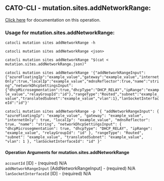 
## CATO-CLI - mutation.sites.addNetworkRange:
[Click here](https://api.catonetworks.com/documentation/#mutation-mutation.sites.addNetworkRange) for documentation on this operation.

### Usage for mutation.sites.addNetworkRange:

`catocli mutation sites addNetworkRange -h`

`catocli mutation sites addNetworkRange <json>`

`catocli mutation sites addNetworkRange "$(cat < mutation.sites.addNetworkRange.json)"`

`catocli mutation sites addNetworkRange '{"addNetworkRangeInput":{"azureFloatingIp":"example_value","gateway":"example_value","internetOnly":true,"localIp":"example_value","mdnsReflector":true,"name":"string","networkDhcpSettingsInput":{"dhcpMicrosegmentation":true,"dhcpType":"DHCP_RELAY","ipRange":"example_value","relayGroupId":"id"},"rangeType":"Routed","subnet":"example_value","translatedSubnet":"example_value","vlan":1},"lanSocketInterfaceId":"id"}'`

`catocli mutation sites addNetworkRange -p '{
    "addNetworkRangeInput": {
        "azureFloatingIp": "example_value",
        "gateway": "example_value",
        "internetOnly": true,
        "localIp": "example_value",
        "mdnsReflector": true,
        "name": "string",
        "networkDhcpSettingsInput": {
            "dhcpMicrosegmentation": true,
            "dhcpType": "DHCP_RELAY",
            "ipRange": "example_value",
            "relayGroupId": "id"
        },
        "rangeType": "Routed",
        "subnet": "example_value",
        "translatedSubnet": "example_value",
        "vlan": 1
    },
    "lanSocketInterfaceId": "id"
}'`


#### Operation Arguments for mutation.sites.addNetworkRange ####

`accountId` [ID] - (required) N/A    
`addNetworkRangeInput` [AddNetworkRangeInput] - (required) N/A    
`lanSocketInterfaceId` [ID] - (required) N/A    
